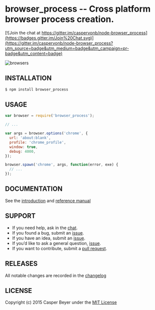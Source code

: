 # browser_process -- Cross platform browser process creation.

[![Join the chat at https://gitter.im/caspervonb/node-browser_process](https://badges.gitter.im/Join%20Chat.svg)](https://gitter.im/caspervonb/node-browser_process?utm_source=badge&utm_medium=badge&utm_campaign=pr-badge&utm_content=badge)

![browsers](https://cloud.githubusercontent.com/assets/157787/7900340/4ee6bb84-0783-11e5-9721-3139492ceba5.png)

## INSTALLATION

```sh
$ npm install browser_process
```

## USAGE

```js
var browser = require('browser_process');

// ...

var args = browser.options('chrome', {
  url: 'about:blank',
  profile: 'chrome_profile',
  window: true,
  debug: 4000,
});

browser.spawn('chrome', args, function(error, exe) {
  // ...
});
```

## DOCUMENTATION

See the [introduction](doc/readme.md) and [reference manual](doc/api/readme.md)

## SUPPORT

* If you need help, ask in the [chat](http://gitter.im/caspervonb/node-browser_process).
* If you found a bug, submit an [issue](https://github.com/caspervonb/node-browser_process/issues).
* If you have an idea, submit an [issue](https://github.com/caspervonb/node-browser_process/issues).
* If you’d like to ask a general question, [issue](https://github.com/caspervonb/node-browser_process/issues).
* If you want to contribute, submit a [pull request](https://github.com/caspervonb/node-browser_process/pulls).


## RELEASES

All notable changes are recorded in the [changelog](changelog.md)

## LICENSE

Copyright (c) 2015 Casper Beyer under the [MIT License](license.md)
